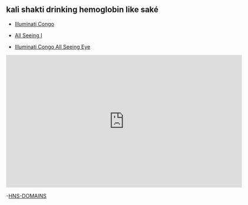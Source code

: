 ## kali shakti drinking hemoglobin like saké

- [Illuminati Congo](https://illuminaticongo.com/)

- [All Seeing I](http://innerinetfounder.allseeingi/)

- [Illuminati Congo All Seeing Eye](https://youtu.be/9ZCYYeD9V5E)

<iframe width="640" height="360" src="https://www.youtube.com/embed/9ZCYYeD9V5E" frameborder="0" allow="accelerometer; autoplay; clipboard-write; encrypted-media; gyroscope; picture-in-picture" allowfullscreen></iframe>

-[HNS-DOMAINS](http://home.hns-domains/)

